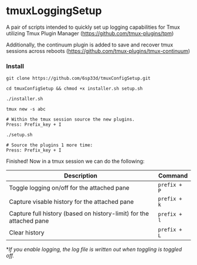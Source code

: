 # tmuxLoggingSetup
A pair of scripts intended to quickly set up logging capabilities for Tmux utilizing Tmux Plugin Manager (https://github.com/tmux-plugins/tpm)

Additionally, the continuum plugin is added to save and recover tmux sessions across reboots (https://github.com/tmux-plugins/tmux-continuum)

### Install
`git clone https://github.com/6sp33d/tmuxConfigSetup.git`

`cd tmuxConfigSetup && chmod +x installer.sh setup.sh`

`./installer.sh`

`tmux new -s abc`

```
# Within the tmux session source the new plugins.
Press: Prefix_key + I
```

`./setup.sh`

```
# Source the plugins 1 more time: 
Press: Prefix_key + I
```

Finished! Now in a tmux session we can do the following:

Description|Command
-|- 
Toggle logging on/off for the attached pane|`prefix + P`
Capture visable history for the attached pane|`prefix + k`
Capture full history (based on history-limit) for the attached pane|`prefix + l`
Clear history|`prefix + L`

**If you enable logging, the log file is written out when toggling is toggled off.*
